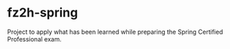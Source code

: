 # fz2h-spring
Project to apply what has been learned while preparing the Spring Certified Professional exam.
